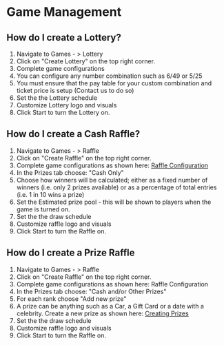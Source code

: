 <!-- TITLE: Games Use Cases -->
<!-- SUBTITLE: Most common usage flows -->

# Game Management

## How do I create a Lottery?

1. Navigate to Games - > Lottery
2. Click on "Create Lottery" on the top right corner.
3. Complete game configurations
4. You can configure any number combination such as 6/49 or 5/25
5. You must ensure that the pay table for your custom combination and ticket price is setup (Contact us to do so)
6. Set the the Lottery schedule
7. Customize Lottery logo and visuals
8. Click Start to turn the Lottery on.


## How do I create a Cash Raffle?

1. Navigate to Games - > Raffle
2. Click on "Create Raffle" on the top right corner.
3. Complete game configurations as shown here:  [Raffle Configuration](/administration/games/raffle#tickets-price)
4. In the Prizes tab choose: "Cash Only"
5. Choose how winners will be calculated; either as a fixed number of winners (i.e. only 2 prizes available) or as a percentage of total entries (i.e. 1 in 10 wins a prize)
6. Set the Estimated prize pool - this will be shown to players when the game is turned on.
7. Set the the draw schedule
8. Customize raffle logo and visuals
9. Click Start to turn the Raffle on.

##  How do I create a Prize Raffle

1. Navigate to Games - > Raffle
2. Click on "Create Raffle" on the top right corner.
3. Complete game configurations as shown here:  Raffle Configuration
4. In the Prizes tab choose: "Cash and/or Other Prizes"
5. For each rank choose "Add new prize" 
6. A prize can be anything such as a Car, a Gift Card or a date with a celebrity. Create a new prize as shown here: [Creating Prizes](administration/games/raffle#creating-editing-prizes "Creating Prizes")
7. Set the the draw schedule
8. Customize raffle logo and visuals
9. Click Start to turn the Raffle on.

